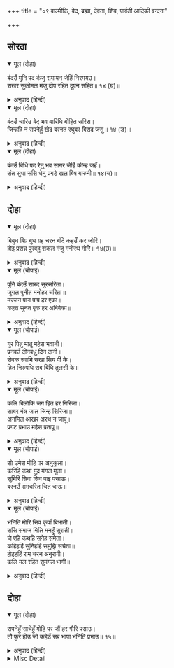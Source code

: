 +++
title = "०९ वाल्मीकि, वेद, ब्रह्मा, देवता, शिव, पार्वती आदिकी वन्दना"

+++


## सोरठा


<details open><summary>मूल (दोहा)</summary>

बंदउँ मुनि पद कंजु रामायन जेहिं निरमयउ।  
सखर सुकोमल मंजु दोष रहित दूषन सहित॥ १४ (घ)॥
</details>

<details><summary>अनुवाद (हिन्दी)</summary>

मैं उन वाल्मीकि मुनिके चरणकमलोंकी वन्दना करता हूँ, जिन्होंने रामायणकी रचना की है, जो खर (राक्षस) सहित होनेपर भी खर (कठोर) से विपरीत बड़ी कोमल और सुन्दर है तथा जो दूषण (राक्षस) सहित होनेपर भी दूषण अर्थात् दोषसे रहित है॥ १४(घ)॥
</details>

<details open><summary>मूल (दोहा)</summary>

बंदउँ चारिउ बेद भव बारिधि बोहित सरिस।  
जिन्हहि न सपनेहुँ खेद बरनत रघुबर बिसद जसु॥ १४ (ङ)॥
</details>

<details><summary>अनुवाद (हिन्दी)</summary>

मैं चारों वेदोंकी वन्दना करता हूँ, जो संसारसमुद्रके पार होनेके लिये जहाजके समान हैं तथा जिन्हें श्रीरघुनाथजीका निर्मल यश वर्णन करते स्वप्नमें भी खेद (थकावट) नहीं होता॥ १४(ङ)॥
</details>

<details open><summary>मूल (दोहा)</summary>

बंदउँ बिधि पद रेनु भव सागर जेहिं कीन्ह जहँ।  
संत सुधा ससि धेनु प्रगटे खल बिष बारुनी॥ १४(च)॥
</details>

<details><summary>अनुवाद (हिन्दी)</summary>

मैं ब्रह्माजीके चरण-रजकी वन्दना करता हूँ, जिन्होंने भवसागर बनाया है, जहाँसे एक ओर संतरूपी अमृत,चन्द्रमा और कामधेनु निकले और दूसरी ओर दुष्ट मनुष्यरूपी विष और मदिरा उत्पन्न हुए॥ १४(च)॥
</details>

## दोहा


<details open><summary>मूल (दोहा)</summary>

बिबुध बिप्र बुध ग्रह चरन बंदि कहउँ कर जोरि।  
होइ प्रसन्न पुरवहु सकल मंजु मनोरथ मोरि॥ १४(छ)॥
</details>

<details><summary>अनुवाद (हिन्दी)</summary>

देवता, ब्राह्मण, पण्डित, ग्रह—इन सबके चरणोंकी वन्दना करके हाथ जोड़कर कहता हूँ कि आप प्रसन्न होकर मेरे सारे सुन्दर मनोरथोंको पूरा करें॥ १४(छ)॥
</details>

<details open><summary>मूल (चौपाई)</summary>

पुनि बंदउँ सारद सुरसरिता।  
जुगल पुनीत मनोहर चरिता॥  
मज्जन पान पाप हर एका।  
कहत सुनत एक हर अबिबेका॥
</details>

<details><summary>अनुवाद (हिन्दी)</summary>

फिर मैं सरस्वतीजी और देवनदी गङ्गाजीकी वन्दना करता हूँ। दोनों पवित्र और मनोहर चरित्रवाली हैं। एक (गङ्गाजी) स्नान करने और जल पीनेसे पापोंको हरती हैं और दूसरी (सरस्वतीजी) गुण और यश कहने और सुननेसे अज्ञानका नाश कर देती हैं॥ १॥
</details>

<details open><summary>मूल (चौपाई)</summary>

गुर पितु मातु महेस भवानी।  
प्रनवउँ दीनबंधु दिन दानी॥  
सेवक स्वामि सखा सिय पी के।  
हित निरुपधि सब बिधि तुलसी के॥
</details>

<details><summary>अनुवाद (हिन्दी)</summary>

श्रीमहेश और पार्वतीको मैं प्रणाम करता हूँ, जो मेरे गुरु और माता-पिता हैं, जो दीनबन्धु और नित्य दान करनेवाले हैं, जो सीतापति श्रीरामचन्द्रजीके सेवक, स्वामी और सखा हैं तथा मुझ तुलसीदासका सब प्रकारसे कपटरहित (सच्चा) हित करनेवाले हैं॥ २॥
</details>

<details open><summary>मूल (चौपाई)</summary>

कलि बिलोकि जग हित हर गिरिजा।  
साबर मंत्र जाल जिन्ह सिरिजा॥  
अनमिल आखर अरथ न जापू।  
प्रगट प्रभाउ महेस प्रतापू॥
</details>

<details><summary>अनुवाद (हिन्दी)</summary>

जिन शिव-पार्वतीने कलियुगको देखकर, जगत् के हितके लिये, शाबर मन्त्रसमूहकी रचना की, जिन मन्त्रोंके अक्षर बेमेल हैं, जिनका न कोई ठीक अर्थ होता है और न जप ही होता है, तथापि श्रीशिवजीके प्रतापसे जिनका प्रभाव प्रत्यक्ष है॥ ३॥
</details>

<details open><summary>मूल (चौपाई)</summary>

सो उमेस मोहि पर अनुकूला।  
करिहिं कथा मुद मंगल मूला॥  
सुमिरि सिवा सिव पाइ पसाऊ।  
बरनउँ रामचरित चित चाऊ॥
</details>

<details><summary>अनुवाद (हिन्दी)</summary>

वे उमापति शिवजी मुझपर प्रसन्न होकर (श्रीरामजीकी) इस कथाको आनन्द और मङ्गलकी मूल (उत्पन्न करनेवाली) बनायेंगे। इस प्रकार पार्वतीजी और शिवजी दोनोंका स्मरण करके और उनका प्रसाद पाकर मैं चावभरे चित्तसे श्रीरामचरित्रका वर्णन करता हूँ॥ ४॥
</details>

<details open><summary>मूल (चौपाई)</summary>

भनिति मोरि सिव कृपाँ बिभाती।  
ससि समाज मिलि मनहुँ सुराती॥  
जे एहि कथहि सनेह समेता।  
कहिहहिं सुनिहहिं समुझि सचेता॥  
होइहहिं राम चरन अनुरागी।  
कलि मल रहित सुमंगल भागी॥
</details>

<details><summary>अनुवाद (हिन्दी)</summary>

मेरी कविता श्रीशिवजीकी कृपासे ऐसी सुशोभित होगी, जैसी तारागणोंके सहित चन्द्रमाके साथ रात्रि शोभित होती है। जो इस कथाको प्रेमसहित एवं सावधानीके साथ समझ-बूझकर कहें-सुनेंगे, वे कलियुगके पापोंसे रहित और सुन्दर कल्याणके भागी होकर श्रीरामचन्द्रजीके चरणोंके प्रेमी बन जायँगे॥ ५-६॥
</details>

## दोहा


<details open><summary>मूल (दोहा)</summary>

सपनेहुँ साचेहुँ मोहि पर जौं हर गौरि पसाउ।  
तौ फुर होउ जो कहेउँ सब भाषा भनिति प्रभाउ॥ १५॥
</details>

<details><summary>अनुवाद (हिन्दी)</summary>

यदि मुझपर श्रीशिवजी और पार्वतीजीकी स्वप्नमें भी सचमुच प्रसन्नता हो, तो मैंने इस भाषा, कविताका जो प्रभाव कहा है, वह सब सच हो॥ १५॥
</details>

<details><summary>Misc Detail</summary>


</details>
